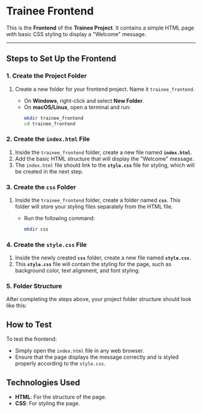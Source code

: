 # Trainee Frontend

This is the **Frontend** of the **Trainee Project**. It contains a simple HTML page with basic CSS styling to display a "Welcome" message.

---

## Steps to Set Up the Frontend

### 1. Create the Project Folder

1. Create a new folder for your frontend project. Name it `trainee_frontend`.

    - On **Windows**, right-click and select **New Folder**.
    - On **macOS/Linux**, open a terminal and run:
      ```bash
      mkdir trainee_frontend
      cd trainee_frontend
      ```

### 2. Create the `index.html` File

1. Inside the `trainee_frontend` folder, create a new file named **`index.html`**.
2. Add the basic HTML structure that will display the "Welcome" message.
3. The `index.html` file should link to the **`style.css`** file for styling, which will be created in the next step.

### 3. Create the `css` Folder

1. Inside the `trainee_frontend` folder, create a folder named **`css`**. This folder will store your styling files separately from the HTML file.
   
    - Run the following command:
      ```bash
      mkdir css
      ```

### 4. Create the `style.css` File

1. Inside the newly created **`css`** folder, create a new file named **`style.css`**.
2. This **`style.css`** file will contain the styling for the page, such as background color, text alignment, and font styling.

### 5. Folder Structure

After completing the steps above, your project folder structure should look like this:



## How to Test

To test the frontend:
- Simply open the `index.html` file in any web browser.
- Ensure that the page displays the message correctly and is styled properly according to the `style.css`.

## Technologies Used

- **HTML**: For the structure of the page.
- **CSS**: For styling the page.

